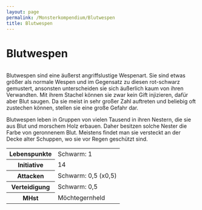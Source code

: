 ```yaml
---
layout: page
permalink: /Monsterkompendium/Blutwespen
title: Blutwespen
---
```


# Blutwespen

<img alt="" src="{{ site.baseurl }}/assets/pics/weltenbuch/gallery/monster/tn2/blutwespe.jpg"/>

Blutwespen sind eine äußerst angriffslustige Wespenart. Sie sind etwas größer als normale Wespen und im Gegensatz zu diesen rot-schwarz gemustert, ansonsten unterscheiden sie sich äußerlich kaum von ihren Verwandten. Mit ihrem Stachel können sie zwar kein Gift injizieren, dafür aber Blut saugen. Da sie meist in sehr großer Zahl auftreten und beliebig oft zustechen können, stellen sie eine große Gefahr dar.

Blutwespen leben in Gruppen von vielen Tausend in ihren Nestern, die sie aus Blut und morschem Holz erbauen. Daher besitzen solche Nester die Farbe von geronnenem Blut. Meistens findet man sie versteckt an der Decke alter Schuppen, wo sie vor Regen geschützt sind.

<table  >
<tbody>
<tr><th>Lebenspunkte</th><td>Schwarm: 1</td></tr>
<tr><th>Initiative</th><td>14</td></tr>
<tr><th>Attacken</th><td>Schwarm: 0,5 (x0,5)</td></tr>
<tr><th>Verteidigung</th><td>Schwarm: 0,5</td></tr>
<tr><th>MHst</th><td>Möchtegernheld</td></tr>
</tbody>
</table>
